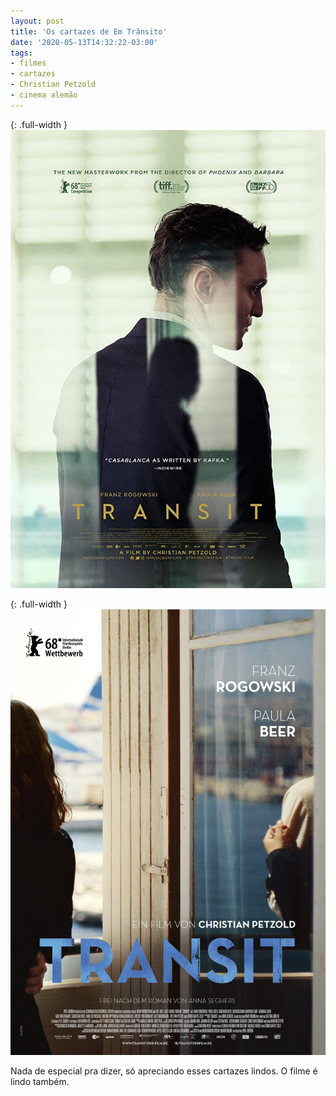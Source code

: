 ```yaml
---
layout: post
title: 'Os cartazes de Em Trânsito'
date: '2020-05-13T14:32:22-03:00'
tags:
- filmes
- cartazes
- Christian Petzold
- cinema alemão
---
```


{: .full-width }
![](/uploads/tumblr_files/c871a74e3b372c97691a05f7a25fc8067758c4cd.jpg)

{: .full-width }
![](/uploads/tumblr_files/6d009d9b1b5c5e64a08c4afeec470d52ce3e1874.jpg)  

Nada de especial pra dizer, só apreciando esses cartazes lindos. O filme é lindo também.

